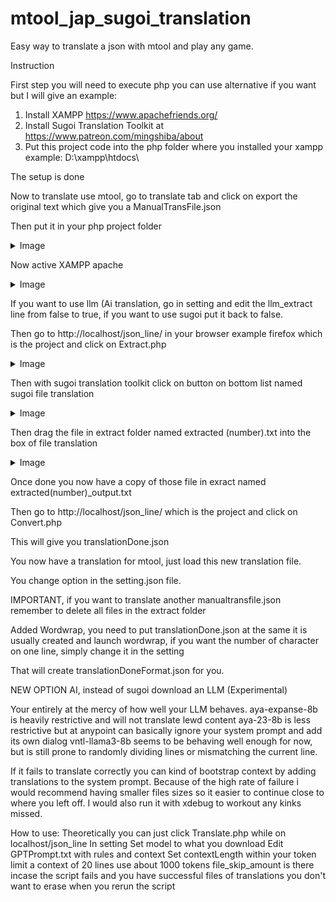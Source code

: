 # mtool_jap_sugoi_translation
Easy way to translate a json with mtool and play any game.


Instruction

First step you will need to execute php you can use alternative if you want but I will give an example:

1. Install XAMPP https://www.apachefriends.org/
2. Install Sugoi Translation Toolkit at https://www.patreon.com/mingshiba/about
3. Put this project code into the php folder where you installed your xampp example: D:\xampp\htdocs\

The setup is done

Now to translate use mtool, go to translate tab and click on export the original text which give you a ManualTransFile.json

Then put it in your php project folder 
<details>
  <summary>Image</summary>
  
![Capture](https://github.com/jamesbond448/mtool_jap_sugoi_translation/assets/32747767/476d7198-2e85-4ca0-b9a4-1224cb294e3c)
   
</details>

Now active XAMPP apache

<details>
  <summary>Image</summary>

![Capture](https://github.com/jamesbond448/mtool_jap_sugoi_translation/assets/32747767/8594f257-0e72-4836-8e0a-2036b6f4869a)

</details>

If you want to use llm (Ai translation, go in setting and edit the llm_extract line from false to true, if you want to use sugoi put it back to false.

Then go to http://localhost/json_line/  in your browser example firefox
which is the project and click on Extract.php

<details>
  <summary>Image</summary>

![Capture](https://github.com/jamesbond448/mtool_jap_sugoi_translation/assets/32747767/72d5b9bf-865a-4323-ace1-34202f2c95f6)

</details>


Then with sugoi translation toolkit click on button on bottom list named sugoi file translation

<details>
  <summary>Image</summary>

![Capture](https://github.com/jamesbond448/mtool_jap_sugoi_translation/assets/32747767/9651720a-f4e7-463b-9dfe-0b96c68b349b)

</details>

Then drag the file in extract folder named extracted (number).txt into the box of file translation

<details>
  <summary>Image</summary>

![Capture](https://github.com/jamesbond448/mtool_jap_sugoi_translation/assets/32747767/3637d930-a929-4356-8204-7156d205b12c)

</details>

Once done you now have a copy of those file in exract named extracted(number)_output.txt


Then go to http://localhost/json_line/ 
which is the project and click on Convert.php

This will give you translationDone.json

You now have a translation for mtool, just load this new translation file.

You change option in the setting.json file.

IMPORTANT, if you want to translate another manualtransfile.json remember to delete all files in the extract folder

Added Wordwrap, you need to put translationDone.json at the same it is usually created and launch wordwrap, if you want the number of character on one line, simply change it in the setting

That will create translationDoneFormat.json for you.


NEW OPTION AI, instead of sugoi download an LLM (Experimental)

Your entirely at the mercy of how well your LLM behaves.
aya-expanse-8b is heavily restrictive and will not translate lewd content
aya-23-8b is less restrictive but at anypoint can basically ignore your system prompt and add its own dialog
vntl-llama3-8b seems to be behaving well enough for now, but is still prone to randomly dividing lines or mismatching the current line.

If it fails to translate correctly you can kind of bootstrap context by adding translations to the system prompt. Because of the high rate of failure i would recommend having smaller files sizes so it easier to continue close to where you left off. I would also run it with xdebug to workout any kinks missed.

How to use:
Theoretically you can just click Translate.php while on localhost/json_line
In setting
Set model to what you download
Edit GPTPrompt.txt with rules and context
Set contextLength within your token limit a context of 20 lines use about 1000 tokens
file_skip_amount is there incase the script fails and you have successful files of translations you don't want to erase when you rerun the script
